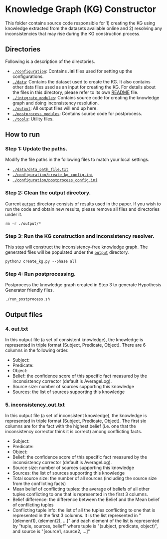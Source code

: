 # Knowledge Graph (KG) Constructor
This folder contains source code responsible for 1) creating the KG using knowledge extracted from the datasets available online and 2) resolving any inconsistencies that may rise during the KG construction process.

## Directories
Following is a description of the directories.

* <code>[./configuration](./configuration)</code>: Contains **.ini** files used for setting up the configurations.
* <code>[./data](./data)</code>: Contains the dataset used to create the KG. It also contains other data files used as an input for creating the KG. For details about the files in this directory, please refer to its own [README](./data/README.md) file.
* <code>[./integrate_modules](./integrate_modules)</code>: Contains source code for creating the knowledge graph and doing inconsistency resolution.
* <code>[./output](./output)</code>: All output files will end up here.
* <code>[./postprocess_modules](./postprocess_modules)</code>: Contains source code for postprocess.
* <code>[./tools](./tools)</code>: Utility files.

## How to run

### Step 1: Update the paths.
Modify the file paths in the following files to match your local settings.

* <code>[./data/data_path_file.txt](./data/data_path_file.txt)</code>
* <code>[./configuration/create_kg_config.ini](./configuration/create_kg_config.ini)</code>
* <code>[./configuration/postprocess_config.ini](./configuration/postprocess_config.ini)</code>

### Step 2: Clean the output directory.
Current <code>[output](./output)</code> directory consists of results used in the paper. If you wish to run the code and obtain new results, please remove all files and directories under it.

```
rm -r ./output/*
```

### Step 3: Run the KG construction and inconsistency resolver.
This step will construct the inconsistency-free knowledge graph. The generated files will be populated under the <code>[output](./output)</code> directory.

```
python3 create_kg.py --phase all
```

### Step 4: Run postprocessing.
Postprocess the knowledge graph created in Step 3 to generate Hypothesis Generator friendly files.

```
./run_postprocess.sh
```

## Output files

### 4. out.txt
In this output file (a set of consistent knowledge), the knowledge is represented in triple format (Subject, Predicate, Object). There are 6 columns in the following order.
* Subject:
* Predicate:
* Object:
* Belief: the confidence score of this specific fact measured by the inconsistency corrector (default is AverageLog).
* Source size: number of sources supporting this knowledge
* Sources: the list of sources supporting this knowledge

### 5. inconsistency_out.txt
In this output file (a set of inconsistent knowledge), the knowledge is represented in triple format (Subject, Predicate, Object). The first six columns are for the fact with the highest belief (i.e. one that the inconsistency corrector think it is correct) among conflicting facts.
* Subject:
* Predicate:
* Object:
* Belief: the confidence score of this specific fact measured by the inconsistency corrector (default is AverageLog).
* Source size: number of sources supporting this knowledge
* Sources: the list of sources supporting this knowledge
* Total source size: the number of all sources (including the source size from the conflicting facts)
* Mean belief of conflicting tuples: the average of beliefs of all other tuples conflicting to one that is represented in the first 3 columns.
* Belief difference: the difference between the Belief and the Mean belief of conflicting tuples
* Conflicting tuple info: the list of all the tuples conflicting to one that is represented in the first 3 columns. It is the list represented in "[(element1), (element2), ...]" and each element of the list is represented by "tuple, sources, belief" where tuple is "(subject, predicate, object)", and source is "[source1, source2, ...]"
